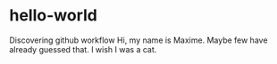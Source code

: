 # hello-world
Discovering github workflow
Hi, my name is Maxime. Maybe few have already guessed that.
I wish I was a cat.
